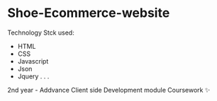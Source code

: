 # Shoe-Ecommerce-website

Technology Stck used:
- HTML
- CSS
- Javascript
- Json
- Jquery
.
.
.

2nd year - Addvance Client side Development module Coursework ✨
